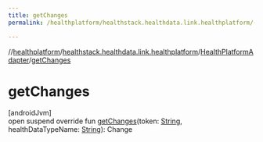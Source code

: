 ```yaml
---
title: getChanges
permalink: /healthplatform/healthstack.healthdata.link.healthplatform/-health-platform-adapter/get-changes.html

---
```

//[healthplatform](../../../index.html)/[healthstack.healthdata.link.healthplatform](../index.html)/[HealthPlatformAdapter](index.html)/[getChanges](get-changes.html)



# getChanges



[androidJvm]\
open suspend override fun [getChanges](get-changes.html)(token: [String](https://kotlinlang.org/api/latest/jvm/stdlib/kotlin/-string/index.html), healthDataTypeName: [String](https://kotlinlang.org/api/latest/jvm/stdlib/kotlin/-string/index.html)): Change




